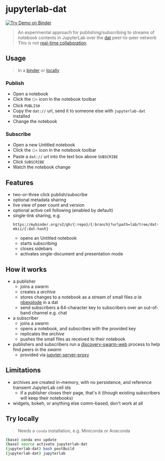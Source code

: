 # jupyterlab-dat

[![Try Demo on Binder][badge]][binder]

> An experimental approach for publishing/subscribing to streams of notebook
> contents in JupyterLab over the [dat](https://dat.foundation) peer-to-peer network
> This is not [real-time collaboration][rtc].

## Usage

> In a [binder][] or [locally](#try-locally)

### Publish

- Open a notebook
- Click the `⬡⭐` icon in the notebook toolbar
- Click `PUBLISH`
- Copy the `dat://` url, send it to someone else with `jupyterlab-dat` installed
- Change the notebook

### Subscribe

- Open a new Untitled notebook
- Click the `⬡⭐` icon in the notebook toolbar
- Paste a `dat://` url into the text box above `SUBSCRIBE`
- Click `SUBSCRIBE`
- Watch the notebook change

## Features

- two-or-three click publish/subscribe
- optional metadata sharing
- live view of peer count and version
- optional active cell following (enabled by default)
- single-link sharing, e.g.
  ```
  https://mybinder.org/v2/gh/{:repo}/{:branch}?urlpath=lab/tree/dat-mkii/{:dat-hash}
  ```
  - opens an Untitled notebook
  - starts subscribing
  - closes sidebars
  - activates single-document and presentation mode

## How it works

- a publisher
  - joins a _swarm_
  - creates a _archive_
  - stores changes to a notebook as a stream of small files _a la_ [nbexplode][] in a dat
  - send subscribers a 64-character key to subscribers over an out-of-band channel e.g. chat
- a subscriber
  - joins a _swarm_
  - opens a notebook, and subscribes with the provided key
  - replicates the _archive_
  - pushes the small files as received to their notebook
- publishers and subscribers run a [discovery-swarm-web][] process to help find peers in the _swarm_
  - provided via [jupyter-server-proxy][]

## Limitations

- archives are created in-memory, with no persistence, and reference transient
  JupyterLab cell ids
  - if a publisher closes their page, that's it (though existing subscribers
    will keep their notebooks)
- widgets, bokeh, or anything else comm-based, don't work at all

## Try locally

> Needs a `conda` installation, e.g. Miniconda or Anaconda

```bash
(base) conda env update
(base) source activate jupyterlab-dat
(jupyterlab-dat) bash postBuild
(jupyterlab-dat) jupyterlab
```

[binder]: https://mybinder.org/v2/gh/deathbeds/jupyterlab-dat/master?urlpath=lab
[badge]: https://mybinder.org/badge_logo.svg
[nbexplode]: https://github.com/takluyver/nbexplode
[jupyter-server-proxy]: https://github.com/jupyterhub/jupyter-server-proxy
[discovery-swarm-web]: https://github.com/RangerMauve/discovery-swarm-web
[rtc]: https://github.com/jupyterlab/jupyterlab/issues/5382
